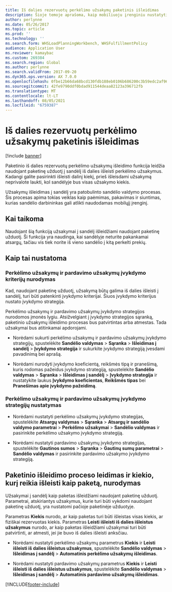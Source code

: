 ```yaml
---
title: Iš dalies rezervuotų perkėlimo užsakymų paketinis išleidimas
description: Šioje temoje aprašoma, kaip mobiliuoju įrenginiu nustatyti ir taikyti paketinį iš dalies rezervuotų perkėlimo užsakymų išleidimą.
author: perlynne
ms.date: 05/26/2017
ms.topic: article
ms.prod: ''
ms.technology: ''
ms.search.form: WHSLoadPlanningWorkbench, WHSFulfillmentPolicy
audience: Application User
ms.reviewer: kamaybac
ms.custom: 269384
ms.search.region: Global
ms.author: perlynne
ms.search.validFrom: 2017-09-20
ms.dyn365.ops.version: AX 7.0.0
ms.openlocfilehash: 0fbe12b66da68bcd130fdb188eb0106b686200c3b59edc2af96b79f65022567a
ms.sourcegitcommit: 42fe9790ddf0bdad911544deaa82123a396712fb
ms.translationtype: MT
ms.contentlocale: lt-LT
ms.lasthandoff: 08/05/2021
ms.locfileid: "6759387"
---
```

# <a name="batch-release-of-partially-reserved-transfer-orders"></a>Iš dalies rezervuotų perkėlimo užsakymų paketinis išleidimas

[!include [banner](../includes/banner.md)]

Paketinio iš dalies rezervuotų perkėlimo užsakymų išleidimo funkcija leidžia naudojant paketinę užduotį į sandėlį iš dalies išleisti perkėlimo užsakymus.
Kadangi galite pasirinkti išleisti dalinį kiekį, prieš išleisdami užsakymą neprivalote laukti, kol sandėlyje bus visas užsakymo kiekis.

Užsakymų išleidimas į sandėlį yra patobulinto sandėlio valdymo procesas. Šis procesas apima tokias veiklas kaip paėmimas, pakavimas ir siuntimas, kurias sandėlio darbininkas gali atlikti naudodamas mobilųjį įrenginį.

## <a name="where-it-applies"></a>Kai taikoma

Naudojant šią funkciją užsakymai į sandėlį išleidžiami naudojant paketinę užduotį. Ši funkcija yra naudinga, kai sandėlyje neturite pakankamai atsargų, tačiau vis tiek norite iš vieno sandėlio į kitą perkelti prekių.

## <a name="how-it-is-set-up"></a>Kaip tai nustatoma

### <a name="specify-fulfillment-criteria-for-transfer-orders-and-sales-orders"></a>Perkėlimo užsakymų ir pardavimo užsakymų įvykdymo kriterijų nurodymas

Kad, naudojant paketinę užduotį, užsakymą būtų galima iš dalies išleisti į sandėlį, turi būti patenkinti įvykdymo kriterijai. Šiuos įvykdymo kriterijus nustato įvykdymo strategija.

Perkėlimo užsakymų ir pardavimo užsakymų įvykdymo strategijos nurodomos įmonės lygiu. Atsižvelgiant į įvykdymo strategijos sąranką, paketinio užsakymų išleidimo procesas bus patvirtintas arba atmestas. Tada užsakymai bus atitinkamai apdorojami.

-   Norėdami sukurti perkėlimo užsakymų ir pardavimo užsakymų įvykdymo strategijų, spustelėkite **Sandėlio valdymas** \> **Sąranka** \> **Išleidimas į sandėlį** \> **Įvykdymo strategija** ir sukurkite įvykdymo strategiją įvesdami pavadinimą bei aprašą.

-   Norėdami nurodyti įvykdymo koeficientą, reikšmės tipą ir pranešimą, kuris rodomas pažeidus įvykdymo strategiją, spustelėkite **Sandėlio valdymas** \> **Sąranka** \> **Išleidimas į sandėlį** \> **Įvykdymo strategija** ir nustatykite laukus **Įvykdymo koeficientas**, **Reikšmės tipas** bei **Pranešimas apie įvykdymo pažeidimą**.

### <a name="set-the-fulfillment-policies-for-transfer-orders-and-sales-orders"></a>Perkėlimo užsakymų ir pardavimo užsakymų įvykdymo strategijų nustatymas

-   Norėdami nustatyti perkėlimo užsakymų įvykdymo strategijas, spustelėkite **Atsargų valdymas** \> **Sąranka** \> **Atsargų ir sandėlio valdymo parametrai** \> **Perkėlimo užsakymai** \> **Sandėlio valdymas** ir pasirinkite perkėlimo užsakymo įvykdymo strategiją.

-   Norėdami nustatyti pardavimo užsakymų įvykdymo strategijas, spustelėkite **Gautinos sumos** \> **Sąranka** \> **Gautinų sumų parametrai** \> **Sandėlio valdymas** ir pasirinkite pardavimo užsakymo įvykdymo strategiją.

## <a name="allow-release-in-a-batch-and-specify-the-quantity-that-should-be-release-in-a-batch"></a>Paketinio išleidimo proceso leidimas ir kiekio, kurį reikia išleisti kaip paketą, nurodymas

Užsakymai į sandėlį kaip paketas išleidžiami naudojant paketinę užduotį. Parametrai, atskiriantys užsakymus, kurie turi būti vykdomi naudojant paketinę užduotį, yra nustatomi pačioje paketinėje užduotyje.

Parametras **Kiekis** nurodo, ar kaip paketas turi būti išleistas visas kiekis, ar fiziškai rezervuotas kiekis. Parametras **Leisti išleisti iš dalies išleistus užsakymus** nurodo, ar kaip paketas išleidžiami užsakymai turi būti patvirtinti, ar atmesti, jei jie buvo iš dalies išleisti anksčiau.

-   Norėdami nustatyti perkėlimo užsakymų parametrus **Kiekis** ir **Leisti išleisti iš dalies išleistus užsakymus**, spustelėkite **Sandėlio valdymas** \> **Išleidimas į sandėlį** \> **Automatinis perkėlimo užsakymų išleidimas**.

-   Norėdami nustatyti pardavimo užsakymų parametrus **Kiekis** ir **Leisti išleisti iš dalies išleistus užsakymus**, spustelėkite **Sandėlio valdymas** \> **Išleidimas į sandėlį** \> **Automatinis pardavimo užsakymų išleidimas**.


[!INCLUDE[footer-include](../../includes/footer-banner.md)]